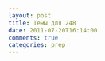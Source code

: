```yaml
---
layout: post
title: Темы для 248
date: 2011-07-20T16:14:00
comments: true
categories: prep
---
```


